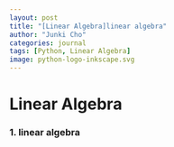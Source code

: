 ```yaml
---
layout: post
title: "[Linear Algebra]linear algebra"
author: "Junki Cho"
categories: journal
tags: [Python, Linear Algebra]
image: python-logo-inkscape.svg
---
```

# Linear Algebra

### 1. linear algebra

